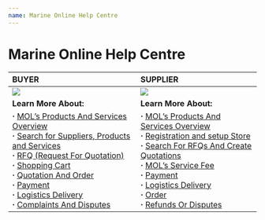 ```yaml
---
name: Marine Online Help Centre
---
```


# Marine Online Help Centre

|**BUYER**|**SUPPLIER**|
|:---|:---|   
|![](https://bwec-file.oss-cn-hongkong.aliyuncs.com/cms/600075d0-0e56-11e9-9751-7b11b84e7cce.png)|![](https://bwec-file.oss-cn-hongkong.aliyuncs.com/cms/5d8ed990-0e56-11e9-9751-7b11b84e7cce.png)|
|**Learn More About:**|**Learn More About:**|
|**&middot;**  [MOL’s Products And Services Overview](https://docs.emarineonline.com/docs/buyer/mol_prod_ser_overview)<br>**&middot;** [Search for Suppliers, Products and Services](https://docs.emarineonline.com/docs/buyer/search_sup_prod_ser)<br>**&middot;** [RFQ (Request For Quotation)](https://docs.emarineonline.com/docs/buyer/rfq)<br>**&middot;** [Shopping Cart](https://docs.emarineonline.com/docs/buyer/shopping_cart)<br>**&middot;** [Quotation And Order](https://docs.emarineonline.com/docs/buyer/quotation_and_order)<br>**&middot;** [Payment](https://docs.emarineonline.com/docs/buyer/payment)<br>**&middot;** [Logistics Delivery](https://docs.emarineonline.com/docs/buyer/logistics_delivery)<br>**&middot;** [Complaints And Disputes](https://docs.emarineonline.com/docs/buyer/complaints_and_disputes)|**&middot;** [MOL’s Products And Services Overview](https://docs.emarineonline.com/docs/supplier/mol_prod_ser_overview)<br>**&middot;** [Registration and setup Store](https://docs.emarineonline.com/docs/supplier/register_setup_store)<br>**&middot;** [Search For RFQs And Create Quotations](https://docs.emarineonline.com/docs/supplier/search_rfqs_create_quotations)<br>**&middot;** [MOL’s Service Fee](https://docs.emarineonline.com/docs/supplier/mol_service_fee)<br>**&middot;** [Payment](https://docs.emarineonline.com/docs/supplier/payment)<br>**&middot;** [Logistics Delivery](https://docs.emarineonline.com/docs/supplier/logistics_delivery)<br>**&middot;** [Order](https://docs.emarineonline.com/docs/supplier/order)<br>**&middot;** [Refunds Or Disputes](https://docs.emarineonline.com/docs/supplier/refunds_disputes)|
